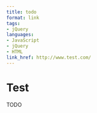 ```yaml
---
title: todo
format: link
tags:
- jQuery
languages:
- JavaScript
- jQuery
- HTML
link_href: http://www.test.com/
---
```


# Test

TODO
